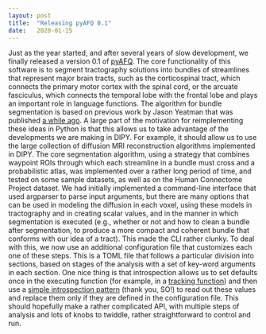 ```yaml
---
layout: post
title:  "Releasing pyAFQ 0.1"
date:   2020-01-15
---
```


Just as the year started, and after several years of slow development, we
finally released a version 0.1 of [pyAFQ](https://yeatmanlab.github.io/pyAFQ/).
The core functionality of this software is to segment tractography solutions
into bundles of streamlines that represent major brain tracts, such as the
corticospinal tract, which connects the primary motor cortex with the spinal
cord, or the arcuate fasciculus, which connects the temporal lobe with the
frontal lobe and plays an important role in language functions. The algorithm
for bundle segmentation is based on previous work by Jason Yeatman that was
published
[a while ago](https://journals.plos.org/plosone/article?id=10.1371/journal.pone.0049790).
A large part of the motivation for reimplementing these ideas in Python is that
this allows us to take advantage of the developments we are making in DIPY. For
example, it should allow us to use the large collection of diffusion MRI
reconstruction algorithms implemented in DIPY. The core segmentation algorithm,
using a strategy that combines waypoint ROIs through which each streamline in a
bundle must cross and a probabilistic atlas, was implemented over a rather long
period of time, and tested on some sample datasets, as well as on the Human
Connectome Project dataset. We had initially implemented a command-line interface
that used argparser to parse input arguments, but there are many options that
can be used in modeling the diffusion in each voxel, using these models in
tractography and in creating scalar values, and in the manner in which segmentation
is executed (e.g., whether or not and how to clean a bundle after segmentation,
to produce a more compact and coherent bundle that conforms with our idea of a tract).
This made the CLI rather clunky. To deal with this, we now use an additional
configuration file that customizes each one of these steps. This is a TOML
file that follows a particular division into sections, based on stages of the
analysis with a set of key-word arguments in each section. One nice thing is that
introspection allows us to set defaults once in the executing function (for
example, in a [tracking function](https://github.com/yeatmanlab/pyAFQ/blob/master/AFQ/tractography.py#L16))
and then use a [simple introspection pattern](https://github.com/yeatmanlab/pyAFQ/blob/master/AFQ/utils/bin.py#L61) (thank you, SO!)
to read out these values and replace them only if they are defined in the configuration file.
This should hopefully make a rather complicated API, with multiple steps of analysis and lots
of knobs to twiddle, rather straightforward to control and run.